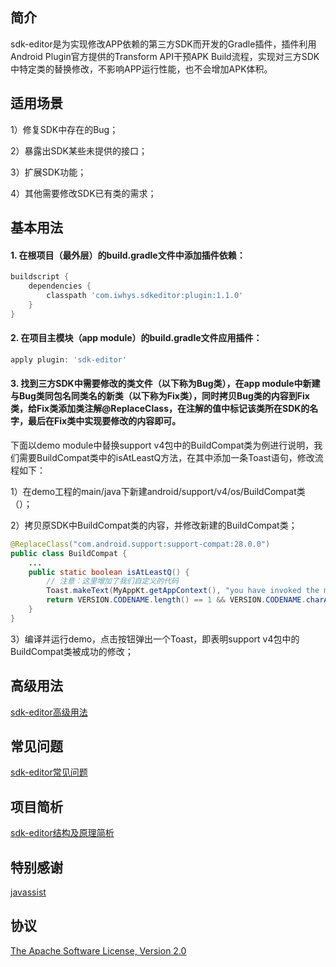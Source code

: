 ## 简介
sdk-editor是为实现修改APP依赖的第三方SDK而开发的Gradle插件，插件利用Android Plugin官方提供的Transform API干预APK Build流程，实现对三方SDK中特定类的替换修改，不影响APP运行性能，也不会增加APK体积。
## 适用场景
1）修复SDK中存在的Bug；

2）暴露出SDK某些未提供的接口；

3）扩展SDK功能；

4）其他需要修改SDK已有类的需求；
## 基本用法
#### 1. 在根项目（最外层）的build.gradle文件中添加插件依赖：
```gradle
buildscript {
    dependencies {
        classpath 'com.iwhys.sdkeditor:plugin:1.1.0'
    }
}
```
#### 2. 在项目主模块（app module）的build.gradle文件应用插件：
```gradle
apply plugin: 'sdk-editor'
```
#### 3. 找到三方SDK中需要修改的类文件（以下称为Bug类），在app module中新建与Bug类同包名同类名的新类（以下称为Fix类），同时拷贝Bug类的内容到Fix类，给Fix类添加类注解@ReplaceClass，在注解的值中标记该类所在SDK的名字，最后在Fix类中实现要修改的内容即可。

下面以demo module中替换support v4包中的BuildCompat类为例进行说明，我们需要BuildCompat类中的isAtLeastQ方法，在其中添加一条Toast语句，修改流程如下：

1）在demo工程的main/java下新建android/support/v4/os/BuildCompat类（）；

2）拷贝原SDK中BuildCompat类的内容，并修改新建的BuildCompat类；
```java
@ReplaceClass("com.android.support:support-compat:28.0.0")
public class BuildCompat {
    ...
    public static boolean isAtLeastQ() {
        // 注意：这里增加了我们自定义的代码
        Toast.makeText(MyAppKt.getAppContext(), "you have invoked the method: BuildCompat#isAtLeastQ()", Toast.LENGTH_LONG).show();
        return VERSION.CODENAME.length() == 1 && VERSION.CODENAME.charAt(0) >= 'Q' && VERSION.CODENAME.charAt(0) <= 'Z';
    }
}
```
3）编译并运行demo，点击按钮弹出一个Toast，即表明support v4包中的BuildCompat类被成功的修改；
## 高级用法
[sdk-editor高级用法](高级用法.md)
## 常见问题
[sdk-editor常见问题](常见问题.md)
## 项目简析
[sdk-editor结构及原理简析](项目简析.md)
## 特别感谢
[javassist](https://github.com/jboss-javassist/javassist)
## 协议
[The Apache Software License, Version 2.0](http://www.apache.org/licenses/LICENSE-2.0.txt)